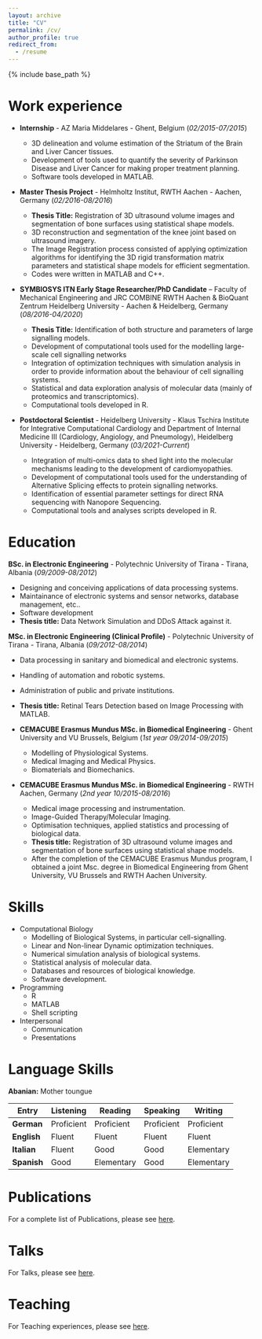 ```yaml
---
layout: archive
title: "CV"
permalink: /cv/
author_profile: true
redirect_from:
  - /resume
---
```


{% include base_path %}

Work experience
======
* **Internship** - AZ Maria Middelares - Ghent, Belgium (*02/2015-07/2015*)
  * 3D delineation and volume estimation of the Striatum of the Brain and Liver Cancer tissues.
  * Development of tools used to quantify the severity of Parkinson Disease and Liver Cancer for making proper treatment planning.
  * Software tools developed in MATLAB.
  
  
* **Master Thesis Project** - Helmholtz Institut, RWTH Aachen - Aachen, Germany (*02/2016-08/2016*)
  * **Thesis Title:** Registration of 3D ultrasound volume images and segmentation of bone surfaces using statistical shape models.
  * 3D reconstruction and segmentation of the knee joint based on ultrasound imagery.
  * The Image Registration process consisted of applying optimization algorithms for identifying the 3D rigid transformation matrix parameters and statistical shape models for efficient segmentation.
  * Codes were written in MATLAB and C++.


* **SYMBIOSYS ITN Early Stage Researcher/PhD Candidate** – Faculty of Mechanical Engineering and JRC COMBINE RWTH Aachen & BioQuant Zentrum Heidelberg University - Aachen & Heidelberg, Germany (*08/2016-04/2020*)
  * **Thesis Title:** Identification of both structure and parameters of large signalling models.
  * Development of computational tools used for the modelling large-scale cell signalling networks
  * Integration of optimization techniques with simulation analysis in order to provide information about the behaviour of cell signalling systems.
  * Statistical and data exploration analysis of molecular data (mainly of proteomics and transcriptomics).
  * Computational tools developed in R.


* **Postdoctoral Scientist** - Heidelberg University - Klaus Tschira Institute for Integrative Computational Cardiology and Department of Internal Medicine III (Cardiology, Angiology, and Pneumology), Heidelberg University - Heidelberg, Germany (*03/2021-Current*)
  * Integration of multi-omics data to shed light into the molecular mechanisms leading to the development of cardiomyopathies.
  * Development of computational tools used for the understanding of Alternative Splicing effects to protein signalling networks.
  * Identification of essential parameter settings for direct RNA sequencing with Nanopore Sequencing.
  * Computational tools and analyses scripts developed in R.


Education
======
**BSc. in Electronic Engineering** - Polytechnic University of Tirana - Tirana, Albania (*09/2009-08/2012*)
  * Designing and conceiving applications of data processing systems.
  * Maintainance of electronic systems and sensor networks, database management, etc..
  * Software development
  * **Thesis title:** Data Network Simulation and DDoS Attack against it.

**MSc. in Electronic Engineering (Clinical Profile)** - Polytechnic University of Tirana - Tirana, Albania (*09/2012-08/2014*)
  * Data processing in sanitary and biomedical and electronic systems.
  * Handling of automation and robotic systems.
  * Administration of public and private institutions.
  * **Thesis title:** Retinal Tears Detection based on Image Processing with MATLAB.

* **CEMACUBE Erasmus Mundus MSc. in Biomedical Engineering** - Ghent University and VU Brussels, Belgium (*1st year 09/2014-09/2015*)
  * Modelling of Physiological Systems.
  * Medical Imaging and Medical Physics.
  * Biomaterials and Biomechanics.

* **CEMACUBE Erasmus Mundus MSc. in Biomedical Engineering** - RWTH Aachen, Germany (*2nd year 10/2015-08/2016*)
  * Medical image processing and instrumentation.
  * Image-Guided Therapy/Molecular Imaging.
  * Optimisation techniques, applied statistics and processing of biological data.
  * **Thesis title:** Registration of 3D ultrasound volume images and segmentation of bone surfaces using statistical shape models.
  * After the completion of the CEMACUBE Erasmus Mundus program, I obtained a joint Msc. degree in Biomedical Engineering from Ghent University, VU Brussels and RWTH Aachen University.
  
Skills
======
* Computational Biology
  * Modelling of Biological Systems, in particular cell-signalling.
  * Linear and Non-linear Dynamic optimization techniques.
  * Numerical simulation analysis of biological systems.
  * Statistical analysis of molecular data.
  * Databases and resources of biological knowledge.
  * Software development.
* Programming
  * R
  * MATLAB
  * Shell scripting
* Interpersonal
  * Communication
  * Presentations
  
Language Skills
======
**Abanian:** Mother toungue

| **Entry**     | **Listening**   | **Reading**   | **Speaking**  | **Writing**   |
| --------      | ------          | ------        | ------        | ------        |
| **German**    | Proficient      | Proficient    | Proficient    | Proficient    |
| **English**   | Fluent          | Fluent        | Fluent        | Fluent        |
| **Italian**   | Fluent          | Good          | Good          | Elementary    |
| **Spanish**   | Good            | Elementary    | Good          | Elementary    |


Publications
======
For a complete list of Publications, please see [here](https://enio23.github.io/publications/).
  
Talks
======
For Talks, please see [here](https://enio23.github.io/talks/).
  
Teaching
======
For Teaching experiences, please see [here](https://enio23.github.io/teaching/).
  
